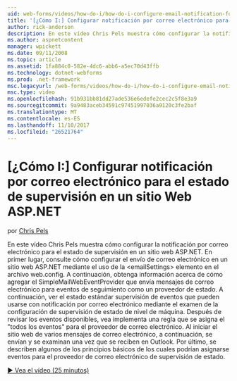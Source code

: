 ```yaml
---
uid: web-forms/videos/how-do-i/how-do-i-configure-email-notification-for-health-monitoring-on-an-aspnet-web-site
title: '[¿Cómo I:] Configurar notificación por correo electrónico para la supervisión de estado en un sitio Web ASP.NET | Documentos de Microsoft'
author: rick-anderson
description: En este vídeo Chris Pels muestra cómo configurar la notificación por correo electrónico para el estado de supervisión en un sitio web ASP.NET. En primer lugar, consulte cómo configurar el envío de e...
ms.author: aspnetcontent
manager: wpickett
ms.date: 09/11/2008
ms.topic: article
ms.assetid: 1fa884c0-582e-4dc6-abb6-a5ec70d43ffb
ms.technology: dotnet-webforms
ms.prod: .net-framework
msc.legacyurl: /web-forms/videos/how-do-i/how-do-i-configure-email-notification-for-health-monitoring-on-an-aspnet-web-site
msc.type: video
ms.openlocfilehash: 91b931bb81dd27ade536e6edefe2cec2c5f8e3a9
ms.sourcegitcommit: 9a9483aceb34591c97451997036a9120c3fe2baf
ms.translationtype: MT
ms.contentlocale: es-ES
ms.lasthandoff: 11/10/2017
ms.locfileid: "26521764"
---
```

<a name="how-do-i-configure-email-notification-for-health-monitoring-on-an-aspnet-web-site"></a>[¿Cómo I:] Configurar notificación por correo electrónico para el estado de supervisión en un sitio Web ASP.NET
====================
por [Chris Pels](https://twitter.com/chrispels)

En este vídeo Chris Pels muestra cómo configurar la notificación por correo electrónico para el estado de supervisión en un sitio web ASP.NET. En primer lugar, consulte cómo configurar el envío de correo electrónico en un sitio web ASP.NET mediante el uso de la &lt;emailSettings&gt; elemento en el archivo web.config. A continuación, obtenga información acerca de cómo agregar el SimpleMailWebEventProvider que envía mensajes de correo electrónico para eventos de seguimiento como un proveedor de estado. A continuación, ver el estado estándar supervisión de eventos que pueden usarse con notificación por correo electrónico mediante el examen de la configuración de supervisión de estado de nivel de máquina. Después de revisar los eventos disponibles, vea implementa una regla que se asigna el "todos los eventos" para el proveedor de correo electrónico. Al iniciar el sitio web de varios mensajes de correo electrónico, a continuación, se envían y se examinan una vez que se reciben en Outlook. Por último, se describen algunos de los principios básicos de los cuales podrían asignarse eventos para el proveedor de correo electrónico de supervisión de estado.

[&#9654; Vea el vídeo (25 minutos)](https://channel9.msdn.com/Blogs/ASP-NET-Site-Videos/how-do-i-configure-email-notification-for-health-monitoring-on-an-aspnet-web-site)
